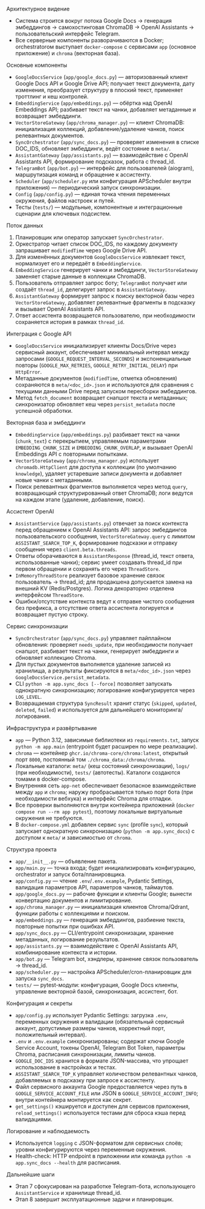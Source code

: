 Архитектурное видение
- Система строится вокруг потока Google Docs → генерация эмбеддингов → самохостинговая ChromaDB → OpenAI Assistants → пользовательский интерфейс Telegram.
- Все серверные компоненты разворачиваются в Docker; orchestratorом выступает `docker-compose` с сервисами `app` (основное приложение) и `chroma` (векторная база).

Основные компоненты
- `GoogleDocsService` (`app/google_docs.py`) — авторизованный клиент Google Docs API и Google Drive API; получает текст документа, дату изменения, преобразует структуру в плоский текст, применяет троттлинг и кеш контролей.
- `EmbeddingService` (`app/embeddings.py`) — обёртка над OpenAI Embeddings API; разбивает текст на чанки, добавляет метаданные и возвращает эмбеддинги.
- `VectorStoreGateway` (`app/chroma_manager.py`) — клиент ChromaDB: инициализация коллекций, добавление/удаление чанков, поиск релевантных документов.
- `SyncOrchestrator` (`app/sync_docs.py`) — проверяет изменения в списке DOC_IDS, обновляет эмбеддинги, ведёт состояние в `meta/`.
- `AssistantGateway` (`app/assistants.py`) — взаимодействие с OpenAI Assistants API, формирование подсказок, работа с thread_id.
- `TelegramBot` (`app/bot.py`) — интерфейс для пользователей (aiogram), маршрутизация команд и обращение к ассистенту.
- `Scheduler` (`app/scheduler.py` или конфигурация APScheduler внутри приложения) — периодический запуск синхронизации.
- `Config` (`app/config.py`) — единая точка чтения переменных окружения, файлов настроек и путей.
- Тесты (`tests/`) — модульные, компонентные и интеграционные сценарии для ключевых подсистем.

Поток данных
1. Планировщик или оператор запускает `SyncOrchestrator`.
2. Оркестратор читает список DOC_IDS, по каждому документу запрашивает `modifiedTime` через Google Drive API.
3. Для изменённых документов `GoogleDocsService` извлекает текст, нормализует его и передаёт в `EmbeddingService`.
4. `EmbeddingService` генерирует чанки и эмбеддинги, `VectorStoreGateway` заменяет старые данные в коллекции ChromaDB.
5. Пользователь отправляет запрос боту; `TelegramBot` получает или создаёт `thread_id`, делегирует запрос в `AssistantGateway`.
6. `AssistantGateway` формирует запрос к поиску векторной базы через `VectorStoreGateway`, добавляет релевантные фрагменты в подсказку и вызывает OpenAI Assistants API.
7. Ответ ассистента возвращается пользователю, при необходимости сохраняется история в рамках `thread_id`.

Интеграция с Google API
- `GoogleDocsService` инициализирует клиенты Docs/Drive через сервисный аккаунт, обеспечивает минимальный интервал между запросами (`GOOGLE_REQUEST_INTERVAL_SECONDS`) и экспоненциальные повторы (`GOOGLE_MAX_RETRIES`, `GOOGLE_RETRY_INITIAL_DELAY`) при `HttpError`.
- Метаданные документов (`modifiedTime`, отметка обновления) сохраняются в `meta/<doc_id>.json` и используются для сравнения с текущими данными Drive перед запуском пересборки эмбеддингов.
- Метод `fetch_document` возвращает снапшот текста и метаданных; синхронизатор обновляет кеш через `persist_metadata` после успешной обработки.

Векторная база и эмбеддинги
- `EmbeddingService` (`app/embeddings.py`) разбивает текст на чанки (`chunk_text`) с перекрытием, управляемым параметрами `EMBEDDING_CHUNK_SIZE` и `EMBEDDING_CHUNK_OVERLAP`, и вызывает OpenAI Embeddings API с повторными попытками.
- `VectorStoreGateway` (`app/chroma_manager.py`) использует `chromadb.HttpClient` для доступа к коллекции (по умолчанию `knowledge`), удаляет устаревшие записи документа и добавляет новые чанки с метаданными.
- Поиск релевантных фрагментов выполняется через метод `query`, возвращающий структурированный ответ ChromaDB; логи ведутся на каждом этапе (удаление, добавление, поиск).

Ассистент OpenAI
- `AssistantService` (`app/assistants.py`) отвечает за поиск контекста перед обращением к OpenAI Assistants API: запрос эмбеддингов пользовательского сообщения, `VectorStoreGateway.query` с лимитом `ASSISTANT_SEARCH_TOP_K`, формирование подсказки и отправку сообщения через `client.beta.threads`.
- Ответы оборачиваются в `AssistantResponse` (thread_id, текст ответа, использованные чанки); сервис умеет создавать thread_id при первом обращении и сохранять его через `ThreadStore`.
- `InMemoryThreadStore` реализует базовое хранение связок пользователь → thread_id; для продакшена допускается замена на внешний KV (Redis/Postgres). Логика декораторно отделена интерфейсом `ThreadStore`.
- Ошибки/отсутствие контекста ведут к отправке чистого сообщения без префикса, а отсутствие ответа ассистента логируется и возвращает пустую строку.

Сервис синхронизации
- `SyncOrchestrator` (`app/sync_docs.py`) управляет пайплайном обновления: проверяет `needs_update`, при необходимости получает снапшот, разбивает текст на чанки, генерирует эмбеддинги и обновляет коллекцию Chroma.
- Для пустых документов выполняется удаление записей из хранилища, а результаты фиксируются в `meta/<doc_id>.json` через `GoogleDocsService.persist_metadata`.
- CLI `python -m app.sync_docs [--force]` позволяет запускать однократную синхронизацию; логирование конфигурируется через `LOG_LEVEL`.
- Возвращаемая структура `SyncResult` хранит статус (`skipped`, `updated`, `deleted`, `failed`) и используется для дальнейшего мониторинга/логирования.

Инфраструктура и развёртывание
- `app` — Python 3.12, зависимые библиотеки из `requirements.txt`, запуск `python -m app.main` (entrypoint будет расширен по мере реализации).
- `chroma` — контейнер `ghcr.io/chroma-core/chroma:latest`, открытый порт `8000`, постоянный том `./chroma_data:/chroma/chroma`.
- Локальные каталоги: `meta/` (кеш состояний синхронизации), `logs/` (при необходимости), `tests/` (автотесты). Каталоги создаются томами в docker-compose.
- Внутренняя сеть `app-net` обеспечивает безопасное взаимодействие между `app` и `chroma`; наружу пробрасывается только порт бота (при необходимости вебхука) и интерфейс Chroma для отладки.
- Все проверки выполняются внутри контейнера приложений (`docker compose run --rm app pytest`), поэтому локальные виртуальные окружения не требуются.
- В `docker-compose.yml` добавлен сервис `sync` (profile `sync`), который запускает однократную синхронизацию (`python -m app.sync_docs`) с доступом к `meta/` и зависимостью от `chroma`.

Структура проекта
- `app/__init__.py` — объявление пакета.
- `app/main.py` — точка входа; будет инициализировать конфигурацию, orchestrator и запуск бота/планировщика.
- `app/config.py` — чтение `.env`/`.env.example`, Pydantic Settings, валидация параметров API, параметров чанков, таймаутов.
- `app/google_docs.py` — рабочие функции и клиенты Google; вынести конвертацию документов и лимитирование.
- `app/chroma_manager.py` — инициализация клиентов Chroma/Qdrant, функции работы с коллекциями и поиском.
- `app/embeddings.py` — генерация эмбеддингов, разбиение текста, повторные попытки при ошибках API.
- `app/sync_docs.py` — CLI/entrypoint синхронизации, хранение метаданных, логирование результатов.
- `app/assistants.py` — взаимодействие с OpenAI Assistants API, комбинирование контекста и истории.
- `app/bot.py` — Telegram bot, хэндлеры, хранение связок пользователь → thread_id.
- `app/scheduler.py` — настройка APScheduler/cron-планировщик для запуска `sync_docs`.
- `tests/` — pytest-модули: конфигурация, Google Docs клиенты, управление векторной базой, синхронизация, ассистент, бот.

Конфигурация и секреты
- `app/config.py` использует Pydantic Settings: загрузка `.env`, переменных окружения и валидации (обязательный сервисный аккаунт, допустимые размеры чанков, корректный порт, положительный интервал).
- `.env` и `.env.example` синхронизированы; содержат ключи Google Service Account, токены OpenAI, Telegram Bot Token, параметры Chroma, расписания синхронизации, лимиты чанков.
- `GOOGLE_DOC_IDS` хранится в формате JSON-массива, что упрощает использование в настройках и тестах.
- `ASSISTANT_SEARCH_TOP_K` управляет количеством релевантных чанков, добавляемых в подсказку при запросе к ассистенту.
- Файл сервисного аккаунта Google предоставляется через путь в `GOOGLE_SERVICE_ACCOUNT_FILE` или JSON в `GOOGLE_SERVICE_ACCOUNT_INFO`; внутри контейнера монтируется как секрет.
- `get_settings()` кэшируется и доступен для сервисов приложения, `reload_settings()` используется тестами для сброса кэша перед валидациями.

Логирование и наблюдаемость
- Используется `logging` с JSON-форматом для сервисных слоёв; уровни конфигурируются через переменные окружения.
- Health-check: HTTP endpoint в приложении или команда `python -m app.sync_docs --health` для расписания.

Дальнейшие шаги
- Этап 7 сфокусирован на разработке Telegram-бота, использующего `AssistantService` и хранилище thread_id.
- Этап 8 завершит эксплуатационные задачи и планировщик.

